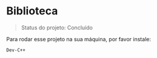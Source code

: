 <h1>Biblioteca</h1>

>Status do projeto: Concluído

Para rodar esse projeto na sua máquina, por favor instale:
```
Dev-C++
```

